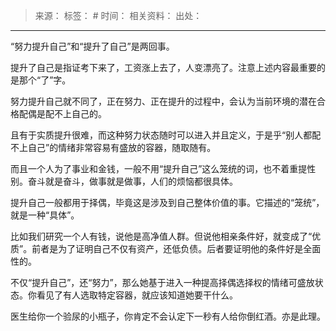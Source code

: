 > 来源：
> 标签： #
> 时间：
> 相关资料：
> 出处：
***

“努力提升自己”和“提升了自己”是两回事。

提升了自己是指证考下来了，工资涨上去了，人变漂亮了。注意上述内容最重要的是那个“了”字。

努力提升自己就不同了，正在努力、正在提升的过程中，会认为当前环境的潜在合格配偶是配不上自己的。

且有于实质提升很难，而这种努力状态随时可以进入并且定义，于是乎“别人都配不上自己”的情绪非常容易有盛放的容器，随取随有。

而且一个人为了事业和金钱，一般不用“提升自己”这么笼统的词，也不着重提性别。奋斗就是奋斗，做事就是做事，人们的烦恼都很具体。

提升自己一般都用于择偶，毕竟这是涉及到自己整体价值的事。它描述的“笼统”，就是一种“具体”。

比如我们研究一个人有钱，说他是高净值人群。但说他相亲条件好，就变成了“优质”。前者是为了证明自己不仅有资产，还低负债。后者要证明他的条件好是全面性的。

不仅“提升自己”，还“努力”，那么她基于进入一种提高择偶选择权的情绪可盛放状态。你看见了有人选取特定容器，就应该知道她要干什么。

医生给你一个验尿的小瓶子，你肯定不会认定下一秒有人给你倒红酒。亦是此理。